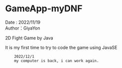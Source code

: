 # GameApp-myDNF
Date : 2022/11/19  
Author：GiyaYon

2D Fight Game by Java

It is my first time to try to code the game using JavaSE

~~~
    2022/12/1
    my computer is back, i can work again.
~~~
